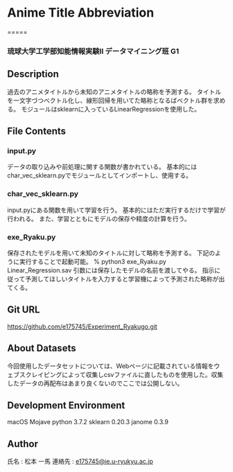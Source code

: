 # Anime Title Abbreviation
=====
### 琉球大学工学部知能情報実験Ⅱ データマイニング班 G1
## Description
過去のアニメタイトルから未知のアニメタイトルの略称を予測する。
タイトルを一文字づつベクトル化し、線形回帰を用いてた略称となるばベクトル群を求める。
モジュールはsklearnに入っているLinearRegressionを使用した。

## File Contents
### input.py
データの取り込みや前処理に関する関数が書かれている。
基本的にはchar_vec_sklearn.pyでモジュールとしてインポートし、使用する。

### char_vec_sklearn.py
input.pyにある関数を用いて学習を行う。
基本的にはただ実行するだけで学習が行われる。
また、学習とともにモデルの保存や精度の計算を行う。

### exe_Ryaku.py
保存されたモデルを用いて未知のタイトルに対して略称を予測する。
下記のように実行することで起動可能。
% python3 exe_Ryaku.py Linear_Regression.sav
引数には保存したモデルの名前を渡してやる。
指示に従って予測してほしいタイトルを入力すると学習機によって予測された略称が出てくる。

## Git URL
https://github.com/e175745/Experiment_Ryakugo.git

## About Datasets
今回使用したデータセットについては、Webページに記載されている情報をウェブスクレイピングによって収集しcsvファイルに直したものを使用した。収集したデータの再配布はあまり良くないのでここでは公開しない。

## Development Environment
macOS Mojave
python 3.7.2
sklearn 0.20.3
janome 0.3.9

## Author
氏名 : 松本 一馬
連絡先 : e175745@ie.u-ryukyu.ac.jp
